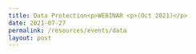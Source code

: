 ```yaml
---
title: Data Protection<p>WEBINAR <p>(Oct 2021)</p>
date: 2021-07-27
permalink: /resources/events/data
layout: post
---
```








